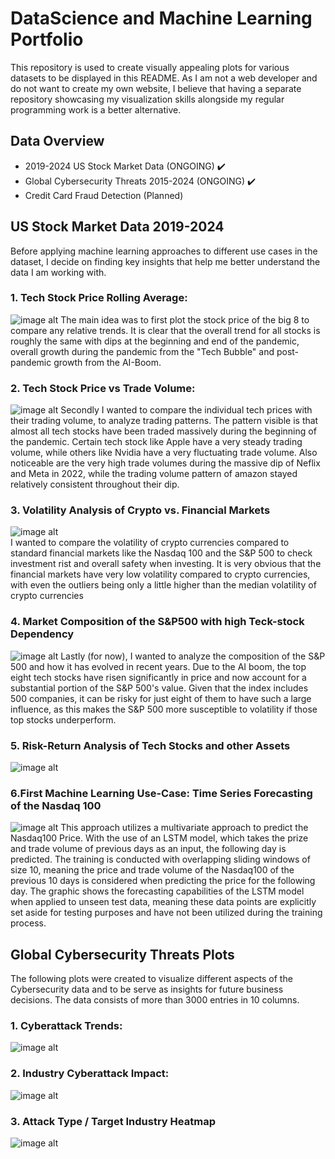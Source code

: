 # DataScience and Machine Learning Portfolio
This repository is used to create visually appealing plots for various datasets to be displayed in this README. As I am not a web developer and do not want to create my own website, I believe that having a separate repository showcasing my visualization skills alongside my regular programming work is a better alternative.

## Data Overview
- 2019-2024 US Stock Market Data (ONGOING) ✔️
- Global Cybersecurity Threats 2015-2024 (ONGOING) ✔️
- Credit Card Fraud Detection (Planned)

## US Stock Market Data 2019-2024
Before applying machine learning approaches to different use cases in the dataset, I decide on finding key insights that help me better understand the data I am working with.
### 1. Tech Stock Price Rolling Average:
![image alt](https://github.com/LewisSchmidtke/DataSciencePortfolio/blob/main/Plots/StockPriceRollingAVG(Tech).png?raw=true)
The main idea was to first plot the stock price of the big 8 to compare any relative trends. It is clear that the overall trend for all stocks is roughly the same with dips at the beginning and end of the pandemic, overall growth during the pandemic from the "Tech Bubble" and post-pandemic growth from the AI-Boom.
### 2. Tech Stock Price vs Trade Volume:
![image alt](https://github.com/LewisSchmidtke/DataSciencePortfolio/blob/main/Plots/Price_vs_Volume_(Tech).png?raw=true)
Secondly I wanted to compare the individual tech prices with their trading volume, to analyze trading patterns. The pattern visible is that almost all tech stocks have been traded massively during the beginning of the pandemic. Certain tech stock like Apple have a very steady trading volume, while others like Nvidia have a very fluctuating trade volume. Also noticeable are the very high trade volumes during the massive dip of Neflix and Meta in 2022, while the trading volume pattern of amazon stayed relatively consistent throughout their dip.
### 3. Volatility Analysis of Crypto vs. Financial Markets
![image alt](https://github.com/LewisSchmidtke/DataSciencePortfolio/blob/main/Plots/Volatility_Tech+Crypto.png?raw=true)</br>
I wanted to compare the volatility of crypto currencies compared to standard financial markets like the Nasdaq 100 and the S&P 500 to check investment rist and overall safety when investing. It is very obvious that the financial markets have very low volatility compared to crypto currencies, with even the outliers being only a little higher than the median volatility of crypto currencies
### 4. Market Composition of the S&P500 with high Teck-stock Dependency
![image alt](https://github.com/LewisSchmidtke/DataScience_ML_Portfolio/blob/main/Plots/S&P500_Market_Composition.png?raw=true)
Lastly (for now), I wanted to analyze the composition of the S&P 500 and how it has evolved in recent years. Due to the AI boom, the top eight tech stocks have risen significantly in price and now account for a substantial portion of the S&P 500's value. Given that the index includes 500 companies, it can be risky for just eight of them to have such a large influence, as this makes the S&P 500 more susceptible to volatility if those top stocks underperform.
### 5. Risk-Return Analysis of Tech Stocks and other Assets
![image alt](https://github.com/LewisSchmidtke/DataScience_ML_Portfolio/blob/main/Plots/risk-return_comparison.png?raw=true)
### 6.First Machine Learning Use-Case: Time Series Forecasting of the Nasdaq 100
![image alt](https://github.com/LewisSchmidtke/DataSciencePortfolio/blob/main/Plots/real_vs_predicted_price_nasdaq100.png?raw=true)
This approach utilizes a multivariate approach to predict the Nasdaq100 Price. With the use of an LSTM model, which takes the prize and trade volume of previous days as an input, the following day is predicted. The training is conducted with overlapping sliding windows of size 10, meaning the price and trade volume of the Nasdaq100 of the previous 10 days is considered when predicting the price for the following day. The graphic shows the forecasting capabilities of the LSTM model when applied to unseen test data, meaning these data points are explicitly set aside for testing purposes and have not been utilized during the training process.


## Global Cybersecurity Threats Plots
The following plots were created to visualize different aspects of the Cybersecurity data and to be serve as insights for future business decisions.
The data consists of more than 3000 entries in 10 columns.
### 1. Cyberattack Trends:
![image alt](https://github.com/LewisSchmidtke/DataSciencePortfolio/blob/main/Plots/Cyberattack_Trends.png?raw=true)
### 2. Industry Cyberattack Impact:
![image alt](https://github.com/LewisSchmidtke/DataSciencePortfolio/blob/main/Plots/Cyberattack_Impacts_Users&Finance.png?raw=true)
### 3. Attack Type / Target Industry Heatmap
![image alt](https://github.com/LewisSchmidtke/DataSciencePortfolio/blob/main/Plots/FinancialLoss_HeatMap.png?raw=true)

